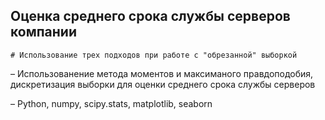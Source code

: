 ## Оценка среднего срока службы серверов компании

	# Использование трех подходов при работе с "обрезанной" выборкой

– Использованение метода моментов и максиманого правдоподобия, дискретизация выборки для оценки среднего срока службы серверов

– Python, numpy, scipy.stats, matplotlib, seaborn
